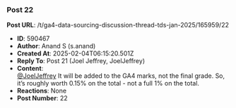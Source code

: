 ### Post 22
**Post URL**: /t/ga4-data-sourcing-discussion-thread-tds-jan-2025/165959/22
- **ID**: 590467
- **Author**: Anand S (s.anand)
- **Created At**: 2025-02-04T06:15:20.501Z
- **Reply To**: Post 21 (Joel Jeffrey, JoelJeffrey)
- **Content**:  
  <a class="mention" href="/u/joeljeffrey">@JoelJeffrey</a> It will be added to the GA4 marks, not the final grade. So, it’s roughly worth 0.15% on the total - not a full 1% on the total.
- **Reactions**: None
- **Post Number**: 22

